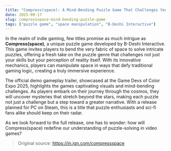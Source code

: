 ```yaml
---
title: "Compress(space): A Mind-Bending Puzzle Game That Challenges Your Perception"
date: 2025-09-17
slug: compressspace-mind-bending-puzzle-game
tags: ["puzzle game", "space manipulation", "B-Deshi Interactive"]
---
```


In the realm of indie gaming, few titles promise as much intrigue as **Compress(space)**, a unique puzzle game developed by B-Deshi Interactive. This game invites players to bend the very fabric of space to solve intricate puzzles, offering a fresh take on the puzzle genre that challenges not just your skills but your perception of reality itself. With its innovative mechanics, players can manipulate space in ways that defy traditional gaming logic, creating a truly immersive experience.

The official demo gameplay trailer, showcased at the Game Devs of Color Expo 2025, highlights the games captivating visuals and mind-bending challenges. As players embark on their journey through the cosmos, they will uncover mysteries that stretch beyond the stars, making each puzzle not just a challenge but a step toward a greater narrative. With a release planned for PC on Steam, this is a title that puzzle enthusiasts and sci-fi fans alike should keep on their radar.

As we look forward to the full release, one has to wonder: how will Compress(space) redefine our understanding of puzzle-solving in video games?
> Original source: https://in.ign.com/compressspace
